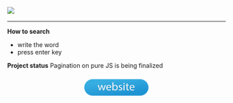 ![](readme/emoji.gif)


___
**How to search**

- write the word
- press enter key

**Project status**
Pagination on pure JS is being finalized

<p align="center">
  <a href="https://halen-55.github.io/emoji/"><img style="margin:0.5rem" width="150" height="40" src="readme/buttonBlue.png"></a>
</p>

















